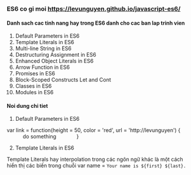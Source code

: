 ### ES6 co gi moi https://levunguyen.github.io/javascript-es6/

#### Danh sach cac tinh nang hay trong ES6 danh cho cac ban lap trinh vien

1. Default Parameters in ES6
2. Template Literals in ES6
3. Multi-line String in ES6
4. Destructuring Assignment in ES6
5. Enhanced Object Literals in ES6
6. Arrow Function in ES6
7. Promises in ES6
8. Block-Scoped Constructs Let and Cont
9. Classes in ES6
10. Modules in ES6

#### Noi dung chi tiet

1. Default Parameters in ES6

  var link = function(height = 50, color = 'red', url = 'http://levunguyen') {
                    do something
              }

2. Template Literals in ES6

Template Literals hay interpolation trong các ngôn ngữ khác là một cách hiển thị các biến trong chuỗi
  var name = `Your name is ${first} ${last}.`
